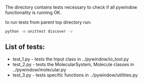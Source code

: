 The directory contains tests necessary to check if all pywindow functionality is running OK.

to run tests from parent top directory run:
```bash
python -m unittest discover -v
```

List of tests:
--------------

* test_1.py - tests the Input class in ../pywindow/io_tool.py
* test_2.py - tests the MolecularSystem, Molecule classes in ../pywindow/molecular.py
* test_3.py - tests specific functions in ../pywindow/utilities.py
